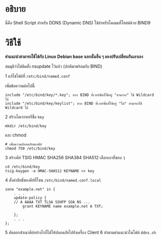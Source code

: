# อธิบาย
นี่คือ Shell Script สำหรับ DDNS (Dynamic DNS) ใช้สำหรับโดเมนที่โฮสต์ด้วย BIND9
# วิธีใช้
**คำแนะนำสามารถใช้ได้กับ Linux Debian base นอกนั้นอื่น ๆ ลองปรับเปลี่ยนกันเอาเอง**

สมมุติว่าได้ติดตั้ง nsupdate ไว้แล้ว (ปกติมาพร้อมกับ BIND)

1 แก้ไขไฟล์ที่ ```/etc/bind/named.conf```

เพิ่มข้อความต่อไปนี้
```
include "/etc/bind/key/*.key"; หาก BIND ที่เวอร์ชั่นที่ใช้อยู่ "สามารถ" ใช้ Wildcard ได้
include "/etc/bind/key/keylist"; หาก BIND ที่เวอร์ชั่นที่ใช้อยู่ "ไม่" สามารถใช้ Wildcard ได้
```

2 สร้างไดเรกทอรีชื่อ ```key```

```
mkdir /etc/bind/key
```
และ chmod
```
# เพื่อความปลอดภัยของคีย์
chmod 750 /etc/bind/key
```
3 สร้างคีย์ TSIG HMAC SHA256 SHA384 SHA512 เลือกเอาที่ชอบ ๆ
```
cd /etc/bind/key
tsig-keygen -a HMAC-SHA512 KEYNAME >> key
```
4 ตั้งค่าสิทธิ์ของคีย์ที่โซน ```/etc/bind/named.conf.local```
```
zone "example.net" in {
	. . .
	update-policy {
    // A AAAA TXT TLSA SSHFP SOA NS ...
		grant KEYNAME name example.net A TXT;

	};
	. . .
};

```
5 คัดลอกสำเนาคีย์อย่างไรก็ได้ให้ปลอดภัยไปยังเครื่อง Client
6 ทำตามคำแนะนำในไฟล์ ```ddns.sh```
